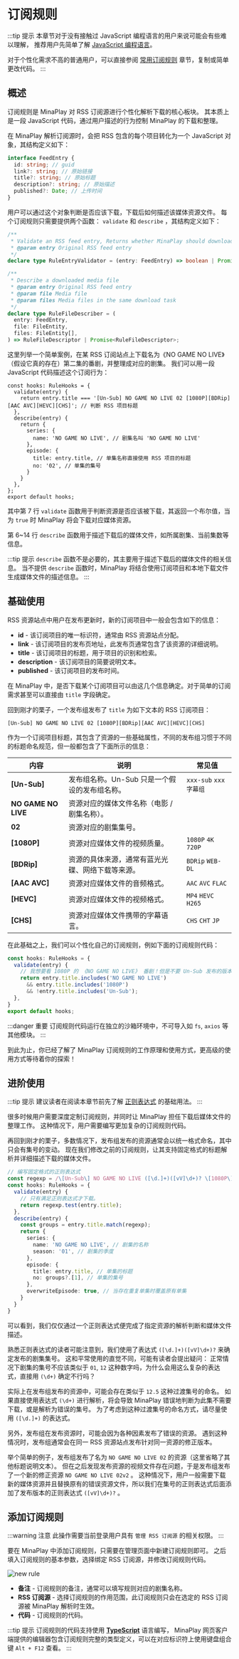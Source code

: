 <script setup>
import {useData, withBase} from 'vitepress';
const data = useData();
</script>

# 订阅规则

:::tip 提示
本章节对于没有接触过 JavaScript 编程语言的用户来说可能会有些难以理解，
推荐用户先简单了解 [JavaScript 编程语言](https://developer.mozilla.org/zh-CN/docs/Learn/JavaScript/First_steps)。

对于个性化需求不高的普通用户，可以直接参阅 [常用订阅规则](/guide/common-rules) 章节，复制或简单更改代码。
:::

## 概述

订阅规则是 MinaPlay 对 RSS 订阅源进行个性化解析下载的核心板块。
其本质上是一段 JavaScript 代码，通过用户描述的行为控制 MinaPlay 的下载和整理。

在 MinaPlay 解析订阅源时，会把 RSS 包含的每个项目转化为一个 JavaScript 对象，其结构定义如下：

```typescript
interface FeedEntry {
  id: string; // guid
  link?: string; // 原始链接
  title?: string; // 原始标题
  description?: string; // 原始描述
  published?: Date; // 上传时间
}
```

用户可以通过这个对象判断是否应该下载，下载后如何描述该媒体资源文件。
每个订阅规则只需要提供两个函数： `validate` 和 `describe` ，其结构定义如下：

```typescript
/**
 * Validate an RSS feed entry, Returns whether MinaPlay should download this entry
 * @param entry Original RSS feed entry
 */
declare type RuleEntryValidator = (entry: FeedEntry) => boolean | Promise<boolean>;

/**
 * Describe a downloaded media file
 * @param entry Original RSS feed entry
 * @param file Media file
 * @param files Media files in the same download task
 */
declare type RuleFileDescriber = (
  entry: FeedEntry,
  file: FileEntity,
  files: FileEntity[],
) => RuleFileDescriptor | Promise<RuleFileDescriptor>;
```

这里列举一个简单案例，在某 RSS 订阅站点上下载名为《NO GAME NO LIVE》（假设它真的存在）第二集的番剧，并整理成对应的剧集。
我们可以用一段 JavaScript 代码描述这个订阅行为：

```typescript:line-numbers {3,6-14}
const hooks: RuleHooks = {
  validate(entry) {
    return entry.title === '[Un-Sub] NO GAME NO LIVE 02 [1080P][BDRip][AAC AVC][HEVC][CHS]'; // 判断 RSS 项目标题
  },
  describe(entry) {
    return {
      series: {
        name: 'NO GAME NO LIVE', // 剧集名叫 'NO GAME NO LIVE'
      },
      episode: {
        title: entry.title, // 单集名称直接使用 RSS 项目的标题
        no: '02', // 单集的集号
      }
    }
  },
};
export default hooks;
```

其中第 7 行 `validate` 函数用于判断资源是否应该被下载，其返回一个布尔值，当为 `true` 时 MinaPlay 将会下载对应媒体资源。

第 6~14 行 `describe` 函数用于描述下载后的媒体文件，如所属剧集、当前集数等信息。

:::tip 提示
`describe` 函数不是必要的，其主要用于描述下载后的媒体文件的相关信息。
当不提供 `describe` 函数时，MinaPlay 将结合使用订阅项目和本地下载文件生成媒体文件的描述信息。
:::

## 基础使用

RSS 资源站点中用户在发布更新时，新的订阅项目中一般会包含如下的信息：

- __id__ - 该订阅项目的唯一标识符，通常由 RSS 资源站点分配。
- __link__ - 该订阅项目的发布页地址，此发布页通常包含了该资源的详细说明。
- __title__ - 该订阅项目的标题，用于项目的识别和检索。
- __description__ - 该订阅项目的简要说明文本。
- __published__ - 该订阅项目的发布时间。

在 MinaPlay 中，是否下载某个订阅项目可以由这几个信息确定。对于简单的订阅需求甚至可以直接由 `title` 字段确定。

回到刚才的栗子，一个发布组发布了 `title` 为如下文本的 RSS 订阅项目：

```
[Un-Sub] NO GAME NO LIVE 02 [1080P][BDRip][AAC AVC][HEVC][CHS]
```

作为一个订阅项目标题，其包含了资源的一些基础属性，不同的发布组习惯于不同的标题命名规范，但一般都包含了下面所示的信息：


| 内容                | 说明                                             | 常见值                |
| ------------------- | ------------------------------------------------ | --------------------- |
| __[Un-Sub]__        | 发布组名称。Un-Sub 只是一个假设的发布组名称。    | `xxx-sub` `xxx字幕组` |
| __NO GAME NO LIVE__ | 资源对应的媒体文件名称（电影 / 剧集名称）。      |                       |
| __02__              | 资源对应的剧集集号。                             |                       |
| __[1080P]__         | 资源对应媒体文件的视频质量。                     | `1080P` `4K` `720P`   |
| __[BDRip]__         | 资源的具体来源，通常有蓝光光碟、网络下载等来源。 | `BDRip` `WEB-DL`      |
| __[AAC AVC]__       | 资源对应媒体文件的音频格式。                     | `AAC` `AVC` `FLAC`    |
| __[HEVC]__          | 资源对应媒体文件的视频格式。                     | `MP4` `HEVC` `H265`   |
| __[CHS]__           | 资源对应媒体文件携带的字幕语言。                 | `CHS` `CHT` `JP`      |

在此基础之上，我们可以个性化自己的订阅规则，例如下面的订阅规则代码：

```typescript
const hooks: RuleHooks = {
  validate(entry) {
    // 我想要看 1080P 的 《NO GAME NO LIVE》 番剧！但是不要 Un-Sub 发布的版本。
    return entry.title.includes('NO GAME NO LIVE') 
      && entry.title.includes('1080P')
      && !entry.title.includes('Un-Sub');
  },
}
export default hooks;
```

:::danger 重要
订阅规则代码运行在独立的沙箱环境中，不可导入如 `fs`, `axios` 等其他模块。
:::

到此为止，你已经了解了 MinaPlay 订阅规则的工作原理和使用方式，更高级的使用方式等待着你的探索！

## 进阶使用

:::tip 提示
建议读者在阅读本章节前先了解 [正则表达式](https://developer.mozilla.org/zh-CN/docs/Web/JavaScript/Guide/Regular_Expressions) 的基础用法。
:::

很多时候用户需要深度定制订阅规则，并同时让 MinaPlay 担任下载后媒体文件的整理工作。
这种情况下，用户需要编写更加复杂的订阅规则代码。

再回到刚才的栗子，多数情况下，发布组发布的资源通常会以统一格式命名，其中只会有集号的变动。
现在我们修改之前的订阅规则，让其支持固定格式的标题解析并详细描述下载的媒体文件。

```typescript
// 编写固定格式的正则表达式
const regexp = /\[Un-Sub\] NO GAME NO LIVE ([\d.]+)([vV]\d+)? \[1080P\]\[BDRip\]\[AAC AVC\]\[HEVC\]\[CHS\]/;
const hooks: RuleHooks = {
  validate(entry) {
    // 只有满足正则表达式才下载。
    return regexp.test(entry.title);
  },
  describe(entry) {
    const groups = entry.title.match(regexp);
    return {
      series: {
        name: 'NO GAME NO LIVE', // 剧集的名称
        season: '01', // 剧集的季度
      },
      episode: {
        title: entry.title, // 单集的标题
        no: groups?.[1], // 单集的集号
      },
      overwriteEpisode: true, // 当存在重复单集时覆盖原有单集
    }
  }
}
```

可以看到，我们仅仅通过一个正则表达式便完成了指定资源的解析判断和媒体文件描述。

熟悉正则表达式的读者可能注意到，我们使用了表达式 `([\d.]+)([vV]\d+)?` 来确定发布的剧集集号。
这和平常使用的直觉不同，可能有读者会提出疑问：
正常情况下剧集的集号不应该类似于 `01`, `12` 这种数字吗，为什么会用这么复杂的表达式，直接用 `(\d+)` 确定不行吗？

实际上在发布组发布的资源中，可能会存在类似于 `12.5` 这种过渡集号的命名。
如果直接使用表达式 `(\d+)` 进行解析，将会导致 MinaPlay 错误地判断为此集不需要下载，或是解析为错误的集号。
为了考虑到这种过渡集号的命名方式，请尽量使用 `([\d.]+)` 的表达式。

另外，发布组在发布资源时，可能会因为各种因素发布了错误的资源。
遇到这种情况时，发布组通常会在同一 RSS 资源站点发布针对同一资源的修正版本。

举个简单的例子，发布组发布了名为 `NO GAME NO LIVE 02` 的资源（这里省略了其他标题说明文本）。
但在之后发现发布资源的视频文件存在问题，于是发布组发布了一个新的修正资源 `NO GAME NO LIVE 02v2` 。
这种情况下，用户一般需要下载新的媒体资源并且替换原有的错误资源文件，所以我们在集号的正则表达式后面添加了发布版本的正则表达式 `([vV]\d+)?` 。

## 添加订阅规则

:::warning 注意
此操作需要当前登录用户具有 `管理 RSS 订阅源` 的相关权限。
:::

要在 MinaPlay 中添加订阅规则，只需要在管理页面中新建订阅规则即可。
之后填入订阅规则的基本参数，选择绑定 RSS 订阅源，并修改订阅规则代码。

<img :src="data.isDark.value ? withBase('/new-rule-dark.png') : withBase('/new-rule.png')" alt="new rule">

- __备注__ - 订阅规则的备注，通常可以填写规则对应的剧集名称。
- __RSS 订阅源__ - 选择订阅规则的作用范围，此订阅规则只会在选定的 RSS 订阅源被 MinaPlay 解析时生效。
- __代码__ - 订阅规则的代码。

:::tip 提示
订阅规则的代码支持使用 [__TypeScript__](https://www.typescriptlang.org/) 语言编写，
MinaPlay 网页客户端提供的编辑器包含订阅规则完整的类型定义，可以在对应标识符上使用键盘组合键 `Alt + F12` 查看。
:::
